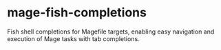 # mage-fish-completions
Fish shell completions for Magefile targets, enabling easy navigation and execution of Mage tasks with tab completions.
